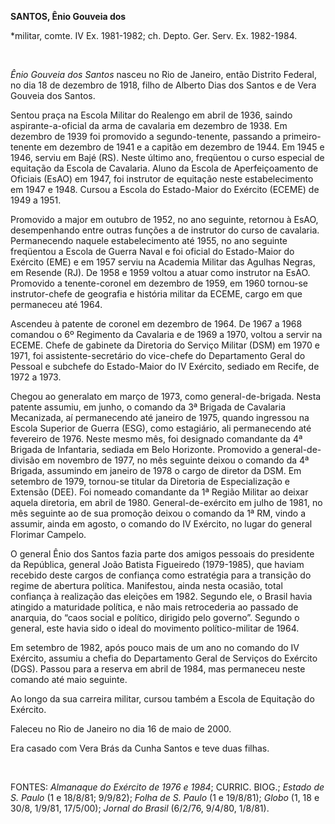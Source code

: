 **SANTOS, Ênio Gouveia dos**

\*militar, comte. IV Ex. 1981-1982; ch. Depto. Ger. Serv. Ex. 1982-1984.

 

*Ênio Gouveia dos Santos* nasceu no Rio de Janeiro, então Distrito
Federal, no dia 18 de dezembro de 1918, filho de Alberto Dias dos Santos
e de Vera Gouveia dos Santos.

Sentou praça na Escola Militar do Realengo em abril de 1936, saindo
aspirante-a-oficial da arma de cavalaria em dezembro de 1938. Em
dezembro de 1939 foi promovido a segundo-tenente, passando a
primeiro-tenente em dezembro de 1941 e a capitão em dezembro de 1944. Em
1945 e 1946, serviu em Bajé (RS). Neste último ano, freqüentou o curso
especial de equitação da Escola de Cavalaria. Aluno da Escola de
Aperfeiçoamento de Oficiais (EsAO) em 1947, foi instrutor de equitação
neste estabelecimento em 1947 e 1948. Cursou a Escola do Estado-Maior do
Exército (ECEME) de 1949 a 1951.

Promovido a major em outubro de 1952, no ano seguinte, retornou à EsAO,
desempenhando entre outras funções a de instrutor do curso de cavalaria.
Permanecendo naquele estabelecimento até 1955, no ano seguinte
freqüentou a Escola de Guerra Naval e foi oficial do Estado-Maior do
Exército (EME) e em 1957 serviu na Academia Militar das Agulhas Negras,
em Resende (RJ). De 1958 e 1959 voltou a atuar como instrutor na EsAO.
Promovido a tenente-coronel em dezembro de 1959, em 1960 tornou-se
instrutor-chefe de geografia e história militar da ECEME, cargo em que
permaneceu até 1964.

Ascendeu à patente de coronel em dezembro de 1964. De 1967 a 1968
comandou o 6º Regimento da Cavalaria e de 1969 a 1970, voltou a servir
na ECEME. Chefe de gabinete da Diretoria do Serviço Militar (DSM) em
1970 e 1971, foi assistente-secretário do vice-chefe do Departamento
Geral do Pessoal e subchefe do Estado-Maior do IV Exército, sediado em
Recife, de 1972 a 1973.

Chegou ao generalato em março de 1973, como general-de-brigada. Nesta
patente assumiu, em junho, o comando da 3ª Brigada de Cavalaria
Mecanizada, aí permanecendo até janeiro de 1975, quando ingressou na
Escola Superior de Guerra (ESG), como estagiário, ali permanecendo até
fevereiro de 1976. Neste mesmo mês, foi designado comandante da 4ª
Brigada de Infantaria, sediada em Belo Horizonte. Promovido a
general-de-divisão em novembro de 1977, no mês seguinte deixou o comando
da 4ª Brigada, assumindo em janeiro de 1978 o cargo de diretor da DSM.
Em setembro de 1979, tornou-se titular da Diretoria de Especialização e
Extensão (DEE). Foi nomeado comandante da 1ª Região Militar ao deixar
aquela diretoria, em abril de 1980. General-de-exército em julho de
1981, no mês seguinte ao de sua promoção deixou o comando da 1ª RM,
vindo a assumir, ainda em agosto, o comando do IV Exército, no lugar do
general Florimar Campelo.

O general Ênio dos Santos fazia parte dos amigos pessoais do presidente
da República, general João Batista Figueiredo (1979-1985), que haviam
recebido deste cargos de confiança como estratégia para a transição do
regime de abertura política. Manifestou, ainda nesta ocasião, total
confiança à realização das eleições em 1982. Segundo ele, o Brasil havia
atingido a maturidade política, e não mais retrocederia ao passado de
anarquia, do “caos social e político, dirigido pelo governo”. Segundo o
general, este havia sido o ideal do movimento político-militar de 1964.

Em setembro de 1982, após pouco mais de um ano no comando do IV
Exército, assumiu a chefia do Departamento Geral de Serviços do Exército
(DGS). Passou para a reserva em abril de 1984, mas permaneceu neste
comando até maio seguinte.

Ao longo da sua carreira militar, cursou também a Escola de Equitação do
Exército.

Faleceu no Rio de Janeiro no dia 16 de maio de 2000.

Era casado com Vera Brás da Cunha Santos e teve duas filhas.

 

FONTES: *Almanaque do Exército de 1976 e 1984*; CURRIC. BIOG.; *Estado
de S. Paulo* (1 e 18/8/81; 9/9/82); *Folha de S. Paulo* (1 e 19/8/81);
*Globo* (1, 18 e 30/8, 1/9/81, 17/5/00); *Jornal do Brasil* (6/2/76,
9/4/80, 1/8/81).

 

